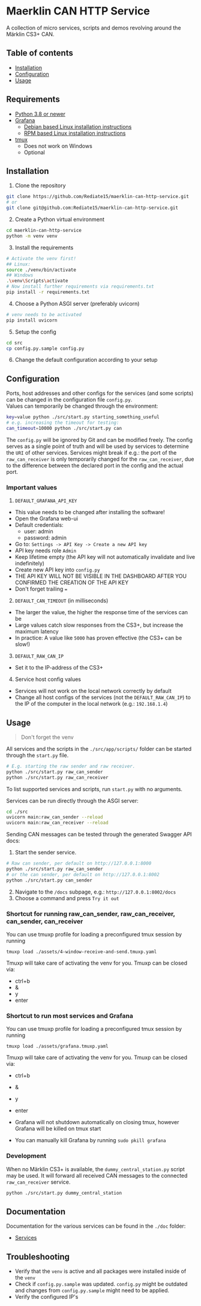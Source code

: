 # Maerklin CAN HTTP Service
A collection of micro services, scripts and demos revolving around the Märklin CS3+ CAN.

## Table of contents
- [Installation](#Installation)
- [Configuration](#Configuration)
- [Usage](#Usage)


## Requirements
- [Python 3.8 or newer](https://www.python.org/downloads/)
- [Grafana](https://grafana.com/)
  - [Debian based Linux installation instructions](https://grafana.com/docs/grafana/next/setup-grafana/installation/debian/)
  - [RPM based Linux installation instructions](https://grafana.com/docs/grafana/next/setup-grafana/installation/rpm/)
- [tmux](https://github.com/tmux/tmux)
  - Does not work on Windows
  - Optional

## Installation
1. Clone the repository
```sh
git clone https://github.com/Rediate15/maerklin-can-http-service.git
# or
git clone git@github.com:Rediate15/maerklin-can-http-service.git
```
2. Create a Python virtual environment
```sh
cd maerklin-can-http-service
python -m venv venv
```
3. Install the requirements
```sh
# Activate the venv first!
## Linux:
source ./venv/bin/activate
## Windows
.\venv\Scripts\activate
# Now install further requirements via requirements.txt
pip install -r requirements.txt
```
4. Choose a Python ASGI server (preferably uvicorn)
```sh
# venv needs to be activated
pip install uvicorn
```

5. Setup the config
```sh
cd src
cp config.py.sample config.py
```

6. Change the default configuration according to your setup

## Configuration
Ports, host addresses and other configs for the services (and some scripts) can be changed in the configuration file `config.py`.<br>
Values can temporarily be changed through the environment:
```sh
key=value python ./src/start.py starting_something_useful
# e.g. increasing the timeout for testing:
can_timeout=10000 python ./src/start.py can
```

The `config.py` will be ignored by Git and can be modified freely. The config serves as a single point of truth and will be used by services to determine the `URI` of other services. Services might break if e.g.: the port of the `raw_can_receiver` is only temporarily changed for the `raw_can_receiver`, due to the difference between the declared port in the config and the actual port.


### Important values
1. `DEFAULT_GRAFANA_API_KEY`
- This value needs to be changed after installing the software!
- Open the Grafana web-ui
- Default credentials:
  - user: admin
  - password: admin
- Go to: `Settings -> API Key -> Create a new API key`
- API key needs role `Admin`
- Keep lifetime empty (the API key will not automatically invalidate and live indefinitely)
- Create new API key into `config.py`
- THE API KEY WILL NOT BE VISIBLE IN THE DASHBOARD AFTER YOU CONFIRMED THE CREATION OF THE API KEY
- Don't forget trailing `=`

2. `DEFAULT_CAN_TIMEOUT` (in milliseconds)
- The larger the value, the higher the response time of the services can be
- Large values catch slow responses from the CS3+, but increase the maximum latency
- In practice: A value like `5000` has proven effective (the CS3+ can be slow!)

3. `DEFAULT_RAW_CAN_IP`
- Set it to the IP-address of the CS3+

4. Service host config values
- Services will not work on the local network correctly by default
- Change all host configs of the services (not the `DEFAULT_RAW_CAN_IP`) to the IP of the computer in the local network (e.g.: `192.168.1.4`)


## Usage
> Don't forget the venv<br>

All services and the scripts in the `./src/app/scripts/` folder can be started through the `start.py` file.
```sh
# E.g. starting the raw sender and raw receiver.
python ./src/start.py raw_can_sender
python ./src/start.py raw_can_receiver
```
To list supported services and scripts, run `start.py` with no arguments.<br>

Services can be run directly through the ASGI server:
```sh
cd ./src
uvicorn main:raw_can_sender --reload
uvicorn main:raw_can_receiver --reload
```
Sending CAN messages can be tested through the generated Swagger API docs:
1. Start the sender service.
```sh
# Raw can sender, per default on http://127.0.0.1:8000
python ./src/start.py raw_can_sender
# or the can sender, per default on http://127.0.0.1:8002
python ./src/start.py can_sender
```
2. Navigate to the `/docs` subpage, e.g.: `http://127.0.0.1:8002/docs`
3. Choose a command and press `Try it out`

### Shortcut for running raw_can_sender, raw_can_receiver, can_sender, can_receiver
You can use tmuxp profile for loading a preconfigured tmux session by running
```
tmuxp load ./assets/4-window-receive-and-send.tmuxp.yaml
```
Tmuxp will take care of activating the venv for you.
Tmuxp can be closed via:
- ctrl+b 
- &
- y
- enter

### Shortcut to run most services and Grafana
You can use tmuxp profile for loading a preconfigured tmux session by running
```
tmuxp load ./assets/grafana.tmuxp.yaml
```
Tmuxp will take care of activating the venv for you.
Tmuxp can be closed via:
- ctrl+b 
- &
- y
- enter

- Grafana will not shutdown automatically on closing tmux, however Grafana will be killed on tmux start
- You can manually kill Grafana by running `sudo pkill grafana`

### Development
When no Märklin CS3+ is available, the `dummy_central_station.py` script may be used. It will forward all received CAN messages to the connected `raw_can_receiver` service.
```sh
python ./src/start.py dummy_central_station
```

## Documentation
Documentation for the various services can be found in the `./doc` folder:
- [Services](./doc/services.md)

## Troubleshooting
- Verify that the `venv` is active and all packages were installed inside of the `venv`
- Check if `config.py.sample` was updated. `config.py` might be outdated and changes from `config.py.sample` might need to be applied.
- Verify the configured IP's
